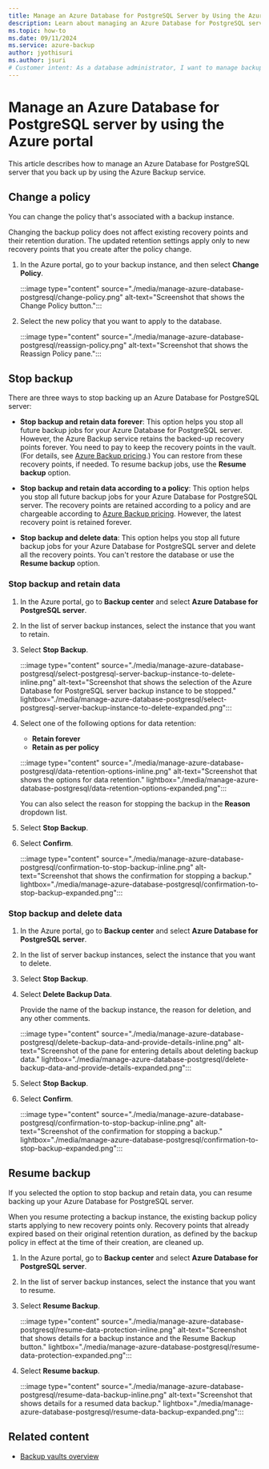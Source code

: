 ```yaml
---
title: Manage an Azure Database for PostgreSQL Server by Using the Azure Portal
description: Learn about managing an Azure Database for PostgreSQL server.
ms.topic: how-to
ms.date: 09/11/2024
ms.service: azure-backup
author: jyothisuri
ms.author: jsuri
# Customer intent: As a database administrator, I want to manage backup operations for my Azure Database for PostgreSQL server, so that I can control data retention effectively and ensure compliance with recovery requirements.
---
```


# Manage an Azure Database for PostgreSQL server by using the Azure portal

This article describes how to manage an Azure Database for PostgreSQL server that you back up by using the Azure Backup service.

## <a name = "change-policy"></a>Change a policy

You can change the policy that's associated with a backup instance.

Changing the backup policy does not affect existing recovery points and their retention duration. The updated retention settings apply only to new recovery points that you create after the policy change.

1. In the Azure portal, go to your backup instance, and then select **Change Policy**.

   :::image type="content" source="./media/manage-azure-database-postgresql/change-policy.png" alt-text="Screenshot that shows the Change Policy button.":::

1. Select the new policy that you want to apply to the database.

   :::image type="content" source="./media/manage-azure-database-postgresql/reassign-policy.png" alt-text="Screenshot that shows the Reassign Policy pane.":::

## <a name = "stop-protection"></a>Stop backup

There are three ways to stop backing up an Azure Database for PostgreSQL server:

- **Stop backup and retain data forever**: This option helps you stop all future backup jobs for your Azure Database for PostgreSQL server. However, the Azure Backup service retains the backed-up recovery points forever. You need to pay to keep the recovery points in the vault. (For details, see [Azure Backup pricing](https://azure.microsoft.com/pricing/details/backup/).) You can restore from these recovery points, if needed. To resume backup jobs, use the **Resume backup** option.

- **Stop backup and retain data according to a policy**: This option helps you stop all future backup jobs for your Azure Database for PostgreSQL server. The recovery points are retained according to a policy and are chargeable according to [Azure Backup pricing](https://azure.microsoft.com/pricing/details/backup/). However, the latest recovery point is retained forever.

- **Stop backup and delete data**: This option helps you stop all future backup jobs for your Azure Database for PostgreSQL server and delete all the recovery points. You can't restore the database or use the **Resume backup** option.

### <a name = "stop-protection-and-retain-data"></a>Stop backup and retain data

1. In the Azure portal, go to **Backup center** and select **Azure Database for PostgreSQL server**.

1. In the list of server backup instances, select the instance that you want to retain.

1. Select **Stop Backup**.

   :::image type="content" source="./media/manage-azure-database-postgresql/select-postgresql-server-backup-instance-to-delete-inline.png" alt-text="Screenshot that shows the selection of the Azure Database for PostgreSQL server backup instance to be stopped." lightbox="./media/manage-azure-database-postgresql/select-postgresql-server-backup-instance-to-delete-expanded.png":::

1. Select one of the following options for data retention:

   - **Retain forever**
   - **Retain as per policy**

   :::image type="content" source="./media/manage-azure-database-postgresql/data-retention-options-inline.png" alt-text="Screenshot that shows the options for data retention." lightbox="./media/manage-azure-database-postgresql/data-retention-options-expanded.png":::

   You can also select the reason for stopping the backup in the **Reason** dropdown list.

1. Select **Stop Backup**.

1. Select **Confirm**.

   :::image type="content" source="./media/manage-azure-database-postgresql/confirmation-to-stop-backup-inline.png" alt-text="Screenshot that shows the confirmation for stopping a backup." lightbox="./media/manage-azure-database-postgresql/confirmation-to-stop-backup-expanded.png":::

### <a name = "stop-protection-and-delete-data"></a>Stop backup and delete data

1. In the Azure portal, go to **Backup center** and select **Azure Database for PostgreSQL server**.

1. In the list of server backup instances, select the instance that you want to delete.

1. Select **Stop Backup**.

1. Select **Delete Backup Data**.

   Provide the name of the backup instance, the reason for deletion, and any other comments.

   :::image type="content" source="./media/manage-azure-database-postgresql/delete-backup-data-and-provide-details-inline.png" alt-text="Screenshot of the pane for entering details about deleting backup data." lightbox="./media/manage-azure-database-postgresql/delete-backup-data-and-provide-details-expanded.png":::

1. Select **Stop Backup**.

1. Select **Confirm**.

   :::image type="content" source="./media/manage-azure-database-postgresql/confirmation-to-stop-backup-inline.png" alt-text="Screenshot of the confirmation for stopping a backup." lightbox="./media/manage-azure-database-postgresql/confirmation-to-stop-backup-expanded.png":::

## <a name = "resume-protection"></a>Resume backup

If you selected the option to stop backup and retain data, you can resume backing up your Azure Database for PostgreSQL server.

When you resume protecting a backup instance, the existing backup policy starts applying to new recovery points only. Recovery points that already expired based on their original retention duration, as defined by the backup policy in effect at the time of their creation, are cleaned up.

1. In the Azure portal, go to **Backup center** and select **Azure Database for PostgreSQL server**.

1. In the list of server backup instances, select the instance that you want to resume.

1. Select **Resume Backup**.

   :::image type="content" source="./media/manage-azure-database-postgresql/resume-data-protection-inline.png" alt-text="Screenshot that shows details for a backup instance and the Resume Backup button." lightbox="./media/manage-azure-database-postgresql/resume-data-protection-expanded.png":::

1. Select **Resume backup**.

   :::image type="content" source="./media/manage-azure-database-postgresql/resume-data-backup-inline.png" alt-text="Screenshot that shows details for a resumed data backup." lightbox="./media/manage-azure-database-postgresql/resume-data-backup-expanded.png":::

## Related content

- [Backup vaults overview](backup-vault-overview.md)
